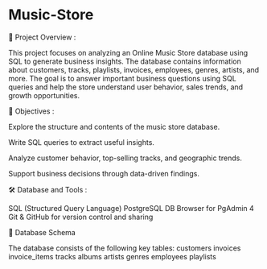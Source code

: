 # Music-Store
📌 Project Overview :

This project focuses on analyzing an Online Music Store database using SQL to generate business insights. The database contains information about customers, tracks, playlists, invoices, employees, genres, artists, and more. The goal is to answer important business questions using SQL queries and help the store understand user behavior, sales trends, and growth opportunities.

🧠 Objectives :

Explore the structure and contents of the music store database.

Write SQL queries to extract useful insights.

Analyze customer behavior, top-selling tracks, and geographic trends.

Support business decisions through data-driven findings.

🛠️ Database and Tools :

SQL (Structured Query Language)
PostgreSQL 
DB Browser for  PgAdmin 4
Git & GitHub for version control and sharing

📂 Database Schema

The database consists of the following key tables:
customers
invoices
invoice_items
tracks
albums
artists
genres
employees
playlists


